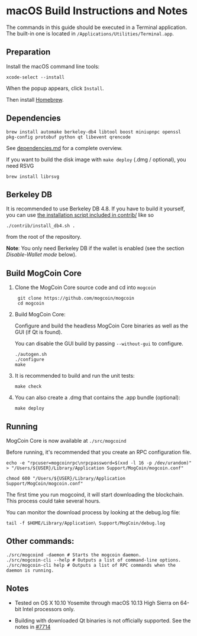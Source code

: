macOS Build Instructions and Notes
====================================
The commands in this guide should be executed in a Terminal application.
The built-in one is located in `/Applications/Utilities/Terminal.app`.

Preparation
-----------
Install the macOS command line tools:

`xcode-select --install`

When the popup appears, click `Install`.

Then install [Homebrew](https://brew.sh).

Dependencies
----------------------

    brew install automake berkeley-db4 libtool boost miniupnpc openssl pkg-config protobuf python qt libevent qrencode

See [dependencies.md](dependencies.md) for a complete overview.

If you want to build the disk image with `make deploy` (.dmg / optional), you need RSVG

    brew install librsvg

Berkeley DB
-----------
It is recommended to use Berkeley DB 4.8. If you have to build it yourself,
you can use [the installation script included in contrib/](/contrib/install_db4.sh)
like so

```shell
./contrib/install_db4.sh .
```

from the root of the repository.

**Note**: You only need Berkeley DB if the wallet is enabled (see the section *Disable-Wallet mode* below).

Build MogCoin Core
------------------------

1. Clone the MogCoin Core source code and cd into `mogcoin`

        git clone https://github.com/mogcoin/mogcoin
        cd mogcoin

2.  Build MogCoin Core:

    Configure and build the headless MogCoin Core binaries as well as the GUI (if Qt is found).

    You can disable the GUI build by passing `--without-gui` to configure.

        ./autogen.sh
        ./configure
        make

3.  It is recommended to build and run the unit tests:

        make check

4.  You can also create a .dmg that contains the .app bundle (optional):

        make deploy

Running
-------

MogCoin Core is now available at `./src/mogcoind`

Before running, it's recommended that you create an RPC configuration file.

    echo -e "rpcuser=mogcoinrpc\nrpcpassword=$(xxd -l 16 -p /dev/urandom)" > "/Users/${USER}/Library/Application Support/MogCoin/mogcoin.conf"

    chmod 600 "/Users/${USER}/Library/Application Support/MogCoin/mogcoin.conf"

The first time you run mogcoind, it will start downloading the blockchain. This process could take several hours.

You can monitor the download process by looking at the debug.log file:

    tail -f $HOME/Library/Application\ Support/MogCoin/debug.log

Other commands:
-------

    ./src/mogcoind -daemon # Starts the mogcoin daemon.
    ./src/mogcoin-cli --help # Outputs a list of command-line options.
    ./src/mogcoin-cli help # Outputs a list of RPC commands when the daemon is running.

Notes
-----

* Tested on OS X 10.10 Yosemite through macOS 10.13 High Sierra on 64-bit Intel processors only.

* Building with downloaded Qt binaries is not officially supported. See the notes in [#7714](https://github.com/mogcoin/mogcoin/issues/7714)

